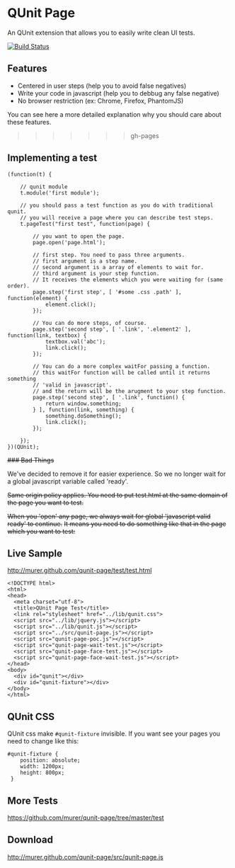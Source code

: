 # QUnit Page

An QUnit extension that allows you to easily write clean UI tests.

[![Build Status](https://travis-ci.org/murer/qunit-page.png)](https://travis-ci.org/murer/qunit-page)

## Features

- Centered in user steps (help you to avoid false negatives)
- Write your code in javascript (help you to debbug any false negative)
- No browser restriction (ex: Chrome, Firefox, PhantomJS)

You can see here a more detailed explanation why you should care about these features.
>>>>>>> gh-pages

## Implementing a test

	(function(t) {
	
		// qunit module
		t.module('first module');
	
		// you should pass a test function as you do with traditional qunit.
		// you will receive a page where you can describe test steps.
		t.pageTest("first test", function(page) {
	
			// you want to open the page.
			page.open('page.html');
	
			// first step. You need to pass three arguments.
			// first argument is a step name.
			// second argument is a array of elements to wait for.
			// third argument is your step function.
			// It receives the elements which you were waiting for (same order).
			page.step('first step', [ '#some .css .path' ], function(element) {
				element.click();
			});
	
			// You can do more steps, of course.
			page.step('second step', [ '.link', '.element2' ], function(link, textbox) {
				textbox.val('abc');
				link.click();
			});
	
			// You can do a more complex waitFor passing a function.
			// this waitFor function will be called until it returns something
			// 'valid in javascript'.
			// and the return will be the arugment to your step function.
			page.step('second step', [ '.link', function() {
				return window.something;
			} ], function(link, something) {
				something.doSomething();
				link.click();
			});
	
		});
	})(QUnit);


    
~~### Bad Things~~

We've decided to remove it for easier experience.
So we no longer wait for a global javascript variable called 'ready'.

~~Same origin policy applies. You need to put test.html at the same domain of the page you want to test.~~
  
  
~~When you 'open' any page, we always wait for global 'javascript valid ready' to continue.~~
~~It means you need to do something like that in the page which you want to test:~~
    
## Live Sample

http://murer.github.com/qunit-page/test/test.html

    <!DOCTYPE html>
    <html>
    <head>
      <meta charset="utf-8">
      <title>QUnit Page Test</title>
      <link rel="stylesheet" href="../lib/qunit.css">
      <script src="../lib/jquery.js"></script>
      <script src="../lib/qunit.js"></script>
      <script src="../src/qunit-page.js"></script>
      <script src="qunit-page-poc.js"></script>
      <script src="qunit-page-wait-test.js"></script>
      <script src="qunit-page-face-test.js"></script>   
      <script src="qunit-page-face-wait-test.js"></script>
    </head>
    <body>
      <div id="qunit"></div>
      <div id="qunit-fixture"></div>
    </body>
    </html>

## QUnit CSS

QUnit css make `#qunit-fixture` invisible. If you want see your pages you need to change like this:

    #qunit-fixture {
    	position: absolute;
    	width: 1200px;
    	height: 800px;
     }


## More Tests

https://github.com/murer/qunit-page/tree/master/test

## Download

http://murer.github.com/qunit-page/src/qunit-page.js

